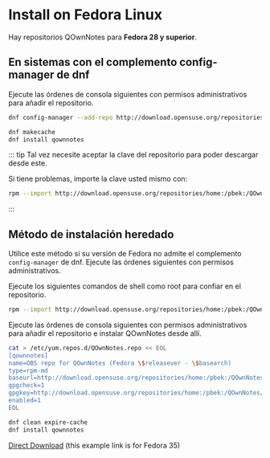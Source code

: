 # Install on Fedora Linux

Hay repositorios QOwnNotes para **Fedora 28 y superior**.

## En sistemas con el complemento config-manager de dnf

Ejecute las órdenes de consola siguientes con permisos administrativos para añadir el repositorio.

```bash
dnf config-manager --add-repo http://download.opensuse.org/repositories/home:/pbek:/QOwnNotes/Fedora_\$releasever/

dnf makecache
dnf install qownnotes
```

::: tip
Tal vez necesite aceptar la clave del repositorio para poder descargar desde este.

Si tiene problemas, importe la clave usted mismo con:

```bash
rpm --import http://download.opensuse.org/repositories/home:/pbek:/QOwnNotes/Fedora_35/repodata/repomd.xml.key
```
:::

## Método de instalación heredado

Utilice este método si su versión de Fedora no admite el complemento `config-manager` de dnf. Ejecute las órdenes siguientes con permisos administrativos.

Ejecute los siguientes comandos de shell como root para confiar en el repositorio.

```bash
rpm --import http://download.opensuse.org/repositories/home:/pbek:/QOwnNotes/Fedora_35/repodata/repomd.xml.key
```

Ejecute las órdenes de consola siguientes con permisos administrativos para añadir el repositorio e instalar QOwnNotes desde allí.

```bash
cat > /etc/yum.repos.d/QOwnNotes.repo << EOL
[qownnotes]
name=OBS repo for QOwnNotes (Fedora \$releasever - \$basearch)
type=rpm-md
baseurl=http://download.opensuse.org/repositories/home:/pbek:/QOwnNotes/Fedora_\$releasever/
gpgcheck=1
gpgkey=http://download.opensuse.org/repositories/home:/pbek:/QOwnNotes/Fedora_\$releasever/repodata/repomd.xml.key
enabled=1
EOL

dnf clean expire-cache
dnf install qownnotes
```

[Direct Download](https://download.opensuse.org/repositories/home:/pbek:/QOwnNotes/Fedora_35) (this example link is for Fedora 35)
